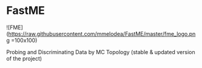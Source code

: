 # FastME
![FME](https://raw.githubusercontent.com/mmelodea/FastME/master/fme_logo.png =100x100)

Probing and Discriminating Data by MC Topology
  (stable & updated version of the project)
